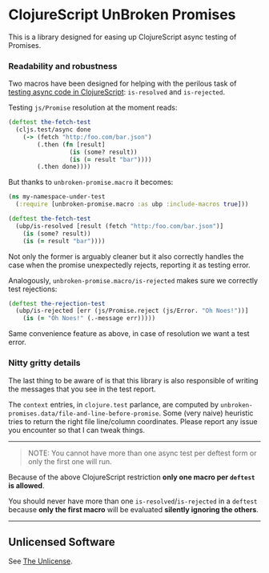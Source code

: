 # ClojureScript UnBroken Promises

This is a library designed for easing up ClojureScript async testing of
Promises.

### Readability and robustness

Two macros have been designed for helping with the perilous task of
[testing async code in ClojureScript](https://clojurescript.org/tools/testing#async-testing):
`is-resolved` and `is-rejected`.

Testing `js/Promise` resolution at the moment reads:

```clojure
(deftest the-fetch-test
  (cljs.test/async done
    (-> (fetch "http:/foo.com/bar.json")
        (.then (fn [result]
                 (is (some? result))
                 (is (= result "bar"))))
        (.then done))))
```

But thanks to `unbroken-promise.macro` it becomes:

```clojure
(ns my-namespace-under-test
  (:require [unbroken-promise.macro :as ubp :include-macros true]))

(deftest the-fetch-test
  (ubp/is-resolved [result (fetch "http:/foo.com/bar.json")]
    (is (some? result))
    (is (= result "bar"))))
```

Not only the former is arguably cleaner but it also correctly handles the case
when the promise unexpectedly rejects, reporting it as testing error.

Analogously, `unbroken-promise.macro/is-rejected` makes sure we correctly test
rejections:

```clojure
(deftest the-rejection-test
  (ubp/is-rejected [err (js/Promise.reject (js/Error. "Oh Noes!"))]
    (is (= "Oh Noes!" (.-message err)))))
```

Same convenience feature as above, in case of resolution we want a test error.

### Nitty gritty details

The last thing to be aware of is that this library is also responsible of
writing the messages that you see in the test report.

The `context` entries, in `clojure.test` parlance, are computed by
`unbroken-promises.data/file-and-line-before-promise`.  Some (very naive)
heuristic tries to return the right file line/column coordinates. Please report
any issue you encounter so that I can tweak things.

---

> NOTE: You cannot have more than one async test per deftest form or only the first one will run.

Because of the above ClojureScript restriction **only one macro per `deftest`
is allowed**.

You should never have more than one `is-resolved`/`is-rejected` in a `deftest`
because **only the first macro** will be evaluated **silently ignoring the
others**.

---

## Unlicensed Software

See [The Unlicense](http://unlicense.org/).
